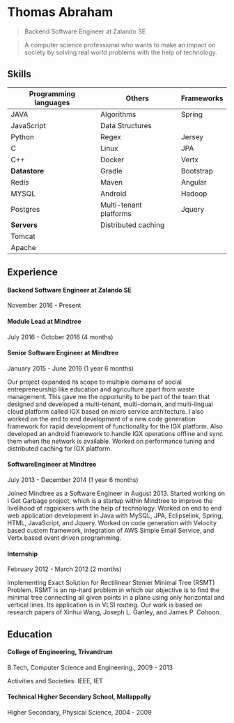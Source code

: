# Thomas Abraham
> Backend Software Engineer at Zalando SE 

> A computer science professional who wants to make an impact on society by solving real world problems with the help of technology.

## Skills

| Programming languages	| Others		| Frameworks 	|
|-----------------------|-----------------------|---------------|
| JAVA			| Algorithms 		| Spring	|
| JavaScript		| Data Structures	| 		|
| Python		| Regex			| Jersey	|
| C			| Linux			| JPA		|
| C++			| Docker		| Vertx		|
| **Datastore**		| Gradle		| Bootstrap	|
| Redis 		| Maven			| Angular	|
| MYSQL			| Android		| Hadoop	| 
| Postgres		| Multi-tenant platforms| Jquery	|
| **Servers** 		| Distributed caching	| 		|
| Tomcat		| 			| 		|
| Apache		|			| 		|


## Experience
#### Backend Software Engineer at Zalando SE
November 2016 - Present

#### Module Lead at Mindtree
July 2016 - October 2016 (4 months)

#### Senior Software Engineer at Mindtree
January 2015 - June 2016 (1 year 6 months)

Our project expanded its scope to multiple domains of social entrepreneurship like education and agriculture
apart from waste management. This gave me the opportunity to be part of the team that designed and
developed a multi-tenant, multi-domain, and multi-lingual cloud platform called IGX based on micro
service architecture. I also worked on the end to end development of a new code generation framework for
rapid development of functionality for the IGX platform. Also developed an android framework to handle
IGX operations offline and sync them when the network is available. Worked on performance tuning and
distributed caching for IGX platform.

#### SoftwareEngineer at Mindtree
July 2013 - December 2014 (1 year 6 months)

Joined Mindtree as a Software Engineer in August 2013. Started working on I Got Garbage project, which
is a startup within Mindtree to improve the livelihood of ragpickers with the help of technology. Worked on
end to end web application development in Java with MySQL, JPA, Eclipselink, Spring, HTML, JavaScript,
and Jquery. Worked on code generation with Velocity based custom framework, integration of AWS Simple
Email Service, and Vertx based event driven programming.

#### Internship
February 2012 - March 2012 (2 months)

Implementing Exact Solution for Rectilinear Stenier Minimal Tree (RSMT) Problem. RSMT is an np-hard
problem in which our objective is to find the minimal tree connecting all given points in a plane using only
horizontal and vertical lines. Its application is in VLSI routing. Our work is based on research papers of
Xinhui Wang, Joseph L. Ganley, and James P. Cohoon.

## Education
#### College of Engineering, Trivandrum
B.Tech, Computer Science and Engineering., 2009 - 2013

Activities and Societies: IEEE, IET

#### Technical Higher Secondary School, Mallappally
Higher Secondary, Physical Science, 2004 - 2009

